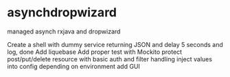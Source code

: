 # asynchdropwizard
managed asynch rxjava and dropwizard

Create a shell with dummy service returning JSON and delay 5 seconds and log, done
Add liquebase
Add proper test with Mockito
protect post/put/delete resource with basic auth and filter handling
inject values into config depending on environment
add GUI

